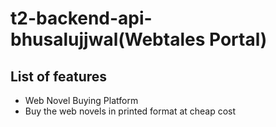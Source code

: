 # t2-backend-api-bhusalujjwal(Webtales Portal)

## List of features
- Web Novel Buying Platform 
- Buy the web novels in printed format at cheap cost